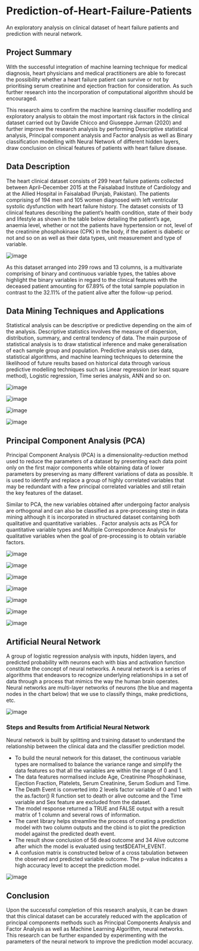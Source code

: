 # Prediction-of-Heart-Failure-Patients
An exploratory analysis on clinical dataset of heart failure patients and prediction with neural network.

## Project Summary
With the successful integration of machine learning technique for medical diagnosis, heart physicians and medical practitioners are able to forecast the possibility whether a heart failure patient can survive or not by prioritising serum creatinine and ejection fraction for consideration. As such further research into the incorporation of computational algorithm should be encouraged. 

This research aims to confirm the machine learning classifier modelling and exploratory analysis to obtain the most important risk factors in the clinical dataset carried out by Davide Chicco and Giuseppe Jurman (2020) and further improve the research analysis by performing Descriptive statistical analysis, Principal component analysis and Factor analysis as well as Binary classification modelling with Neural Network of different hidden layers, draw conclusion on clinical features of patients with heart failure disease.

## Data Description
The heart clinical dataset consists of 299 heart failure patients collected between April–December 2015 at the Faisalabad Institute of Cardiology and at the Allied Hospital in Faisalabad (Punjab, Pakistan). The patients comprising of 194 men and 105 women diagnosed with left ventricular systolic dysfunction with heart failure history. The dataset consists of 13 clinical features describing the patient’s health condition, state of their body and lifestyle as shown in the table below detailing the patient’s age, anaemia level, whether or not the patients have hypertension or not, level of the creatinine phosphokinase (CPK) in the body, if the patient is diabetic or not and so on as well as their data types, unit measurement and type of variable.

![image](https://user-images.githubusercontent.com/76513466/137559169-97306ec8-1fb1-446c-93f6-0c901d2a2ac8.png)

As this dataset arranged into 299 rows and 13 columns, is a multivariate comprising of binary and continuous variable types, the tables above highlight the binary variables in regard to the clinical features with the deceased patient amounting for 67.89% of the total sample population in contrast to the 32.11% of the patient alive after the follow-up period.

## Data Mining Techniques and Applications
Statistical analysis can be descriptive or predictive depending on the aim of the analysis. Descriptive statistics involves the measure of dispersion, distribution, summary, and central tendency of data. The main purpose of statistical analysis is to draw statistical inference and make generalisation of each sample group and population. Predictive analysis uses data, statistical algorithms, and machine learning techniques to determine the likelihood of future results based on historical data through various predictive modelling techniques such as Linear regression (or least square method), Logistic regression, Time series analysis, ANN and so on.

![image](https://user-images.githubusercontent.com/76513466/137569302-17a2ad04-8306-4689-b0ee-e49713c6d9fb.png)

![image](https://user-images.githubusercontent.com/76513466/137569453-65c8796f-3964-4c21-b7f5-2b4b5c8ce641.png)

![image](https://user-images.githubusercontent.com/76513466/137569493-cd644076-6773-4684-91aa-c4ae40e332a4.png)

![image](https://user-images.githubusercontent.com/76513466/137569767-a968c673-7ac0-464a-af71-5e32cc21d387.png)

## Principal Component Analysis (PCA)
Principal Component Analysis (PCA) is a dimensionality-reduction method used to reduce the parameters of a dataset by presenting each data point only on the first major components while obtaining data of lower parameters by preserving as many different variations of data as possible. It is used to identify and replace a group of highly correlated variables that may be redundant with a few principal correlated variables and still retain the key features of the dataset.

Similar to PCA, the new variables obtained after undergoing factor analysis are orthogonal and can also be classified as a pre-processing step in data mining although it is incorporated in structured dataset containing both qualitative and quantitative variables. . Factor analysis acts as PCA for quantitative variable types and Multiple Correspondence Analysis for qualitative variables when the goal of pre-processing is to obtain variable factors.

![image](https://user-images.githubusercontent.com/76513466/137569606-5b4c87b0-abe6-4e3b-8789-e60dc217b0a0.png)

![image](https://user-images.githubusercontent.com/76513466/137569631-6309df3a-e406-425e-a96a-2db2fcc6281f.png)

![image](https://user-images.githubusercontent.com/76513466/137569667-56d88cfd-1c53-4b43-871d-7a6f93235c7b.png)

![image](https://user-images.githubusercontent.com/76513466/137569676-06fbbfce-e5f9-4efd-8764-5af66ef0d6fd.png)

![image](https://user-images.githubusercontent.com/76513466/137569693-da005888-ecea-4048-aed4-a94f0fc9e840.png)

![image](https://user-images.githubusercontent.com/76513466/137569703-7244b7f7-abaa-449b-b880-9895575192a3.png)

![image](https://user-images.githubusercontent.com/76513466/137569723-8fe3d20b-c697-40a1-810c-650be2cabd4a.png)

## Artificial Neural Network
A group of logistic regression analysis with inputs, hidden layers, and predicted probability with neurons each with bias and activation function constitute the concept of neural networks. A neural network is a series of algorithms that endeavors to recognize underlying relationships in a set of data through a process that mimics the way the human brain operates. Neural networks are multi-layer networks of neurons (the blue and magenta nodes in the chart below) that we use to classify things, make predictions, etc.

![image](https://user-images.githubusercontent.com/76513466/137569184-928d896c-6f12-4c60-8203-63cedf831d86.png)

### Steps and Results from Artificial Neural Network
Neural network is built by splitting and training dataset to understand the relationship between the clinical data and the classifier prediction model.
- To build the neural network for this dataset, the continuous variable types are normalised to balance the variance range and simplify the data features so that all the variables are within the range of 0 and 1.
- The data features normalised include Age, Creatinine Phosphokinase, Ejection Fraction, Platelets, Serum Creatinine, Serum Sodium and Time.
- The Death Event is converted into 2 levels factor variable of 0 and 1 with the as.factor() R function set to death or alive outcome and the Time variable and Sex feature are excluded from the dataset.
- The model response returned a TRUE and FALSE output with a result matrix of 1 column and several rows of information.
- The caret library helps streamline the process of creating a prediction model with two column outputs and the cbind is to plot the prediction model against the predicted death 
event.
- The result show conclusion of 56 dead outcome and 34 Alive outcome after which the model is evaluated using test$DEATH_EVENT.
- A confusion matrix is constructed below of a cross tabulation between the observed and predicted variable outcome. The p-value indicates a high accuracy level to accept the 
prediction model.

![image](https://user-images.githubusercontent.com/76513466/137569367-67d6f0d2-6af6-4f2b-86fd-bf4e951c47bd.png)

## Conclusion
Upon the successful completion of this research analysis, it can be drawn that this clinical dataset can be accurately reduced with the application of principal components methods such as Principal Components Analysis and Factor Analysis as well as Machine Learning Algorithm, neural networks. This research can be further expanded by experimenting with the parameters of the neural network to improve the prediction model accuracy.



